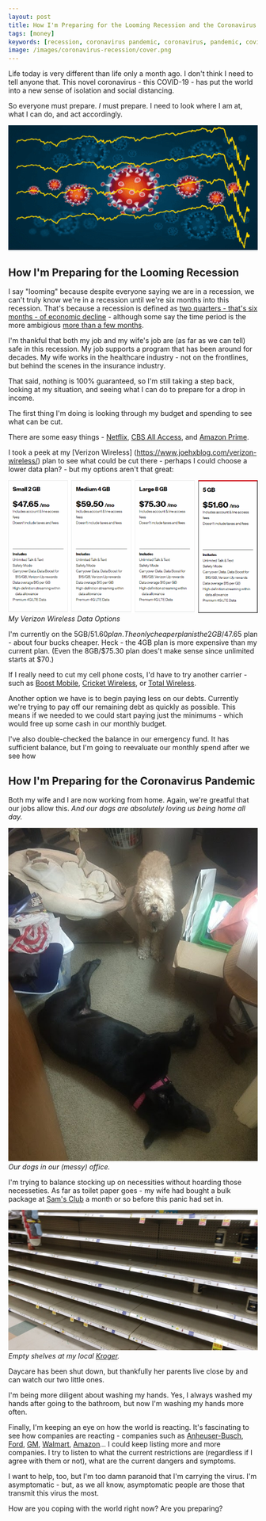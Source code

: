 ```yaml
---
layout: post
title: How I'm Preparing for the Looming Recession and the Coronavirus Pandemic
tags: [money]
keywords: [recession, coronavirus pandemic, coronavirus, pandemic, covid-19]
image: /images/coronavirus-recession/cover.png
---
```


Life today is very different than life only a month ago. I don't think I need to tell anyone that. This novel coronavirus - this COVID-19 - has put the world into a new sense of isolation and social distancing.

So everyone must prepare. *I* must prepare. I need to look where I am at, what I can do, and act accordingly.

![Coronaviri with the DOW Chart Overlaid](/images/coronavirus-recession/cover.png)

## How I'm Preparing for the Looming Recession

I say "looming" because despite everyone saying we are in a recession, we can't truly know we're in a recession until we're six months into this recession. That's because a recession is defined as [two quarters - that's six months - of economic decline](http://news.bbc.co.uk/2/hi/business/7495340.stm) - although some say the time period is the more ambigious [more than a few months](https://www.nber.org/cycles/jan08bcdc_memo.html).

I'm thankful that both my job and my wife's job are (as far as we can tell) safe in this recession. My job supports a program that has been around for decades. My wife works in the healthcare industry - not on the frontlines, but behind the scenes in the insurance industry.

That said, nothing is 100% guaranteed, so I'm still taking a step back, looking at my situation, and seeing what I can do to prepare for a drop in income.

The first thing I'm doing is looking through my budget and spending to see what can be cut. 

There are some easy things - [Netflix](https://www.netflix.com/), [CBS All Access](https://www.cbs.com/all-access/), and [Amazon Prime](https://amzn.to/33SoL7H).

I took a peek at my [Verizon Wireless] (https://www.joehxblog.com/verizon-wireless/) plan to see what could be cut there - perhaps I could choose a lower data plan? - but my options aren't that great:

![My Verizon Wireless Data Options](/images/coronavirus-recession/verizon-wireless-options.png)
*My Verizon Wireless Data Options*

I'm currently on the 5GB/$51.60 plan. The only cheaper plan is the 2GB/$47.65 plan - about four bucks cheaper. Heck - the 4GB plan is more expensive than my current plan. (Even the 8GB/$75.30 plan does't make sense since unlimited starts at $70.)

If I really need to cut my cell phone costs, I'd have to try another carrier - such as [Boost Mobile](https://www.boostmobile.com/), [Cricket Wireless](https://www.cricketwireless.com/), or [Total Wireless](https://www.totalwireless.com/).

Another option we have is to begin paying less on our debts. Currently we're trying to pay off our remaining debt as quickly as possible. This means if we needed to we could start paying just the minimums - which would free up some cash in our monthly budget.

I've also double-checked the balance in our emergency fund. It has sufficient balance, but I'm going to reevaluate our monthly spend after we  see how 

## How I'm Preparing for the Coronavirus Pandemic

Both my wife and I are now working from home. Again, we're greatful that our jobs allow this. *And our dogs are absolutely loving us being home all day.*

![Our dogs in our (messy) office.](/images/coronavirus-recession/dogs-in-our-office.jpg)
*Our dogs in our (messy) office.*

I'm trying to balance stocking up on necessities without hoarding those necesseties. As far as toilet paper goes - my wife had bought a bulk package at [Sam's Club](https://www.samsclub.com/) a month or so before this panic had set in.

![Empty shelves at my local Kroger.](/images/coronavirus-recession/empty-shelves.jpg)
*Empty shelves at my local [Kroger](https://www.kroger.com/).*

Daycare has been shut down, but thankfully her parents live close by and can watch our two little ones.

I'm being more diligent about washing my hands. Yes, I always washed my hands after going to the bathroom, but now I'm washing my hands more often.

Finally, I'm keeping an eye on how the world is reacting. It's fascinating to see how companies are reacting - companies such as [Anheuser-Busch](https://www.anheuser-busch.com/newsroom/2020/03/anheuser-busch-will-redirect-sports-entertainment-investments.html), [Ford](https://media.ford.com/content/fordmedia/fna/us/en/news/2020/03/24/ford-3m-ge-uaw-respirators-ventilators.html), [GM](https://www.gm.com/coronavirus.html), [Walmart](https://corporate.walmart.com/coronavirus), [Amazon](https://blog.aboutamazon.com/company-news/amazons-actions-to-help-employees-communities-and-customers-affected-by-covid-19)... I could keep listing more and more companies. I try to listen to what the current restrictions are (regardless if I agree with them or not), what are the current dangers and symptoms.

I want to help, too, but I'm too damn paranoid that I'm carrying the virus. I'm asymptomatic - but, as we all know, asymptomatic people are those that transmit this virus the most.

How are you coping with the world right now? Are you preparing?